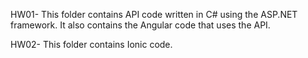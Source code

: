 HW01- This folder contains API code written in C# using the ASP.NET framework. It also contains the Angular code that uses the API. 

HW02- This folder contains Ionic code.
